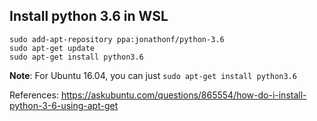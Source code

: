 
## Install python 3.6 in WSL

```
sudo add-apt-repository ppa:jonathonf/python-3.6
sudo apt-get update
sudo apt-get install python3.6
```

**Note**: For Ubuntu 16.04, you can just `sudo apt-get install python3.6`

References: https://askubuntu.com/questions/865554/how-do-i-install-python-3-6-using-apt-get
